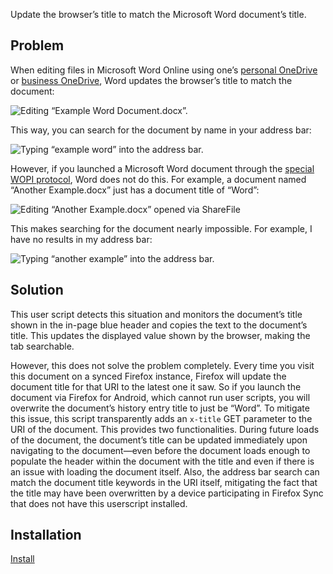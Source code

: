 Update the browser’s title to match the Microsoft Word document’s title.

## Problem

When editing files in Microsoft Word Online using one’s [personal OneDrive](https://onedrive.live.com/) or [business OneDrive](https://office.live.com/start/OneDrive.aspx), Word updates the browser’s title to match the document:

![Editing “Example Word Document.docx”.](https://i.imgur.com/C6jeCTt.png)

This way, you can search for the document by name in your address bar:

![Typing “example word” into the address bar.](https://i.imgur.com/0nSyjan.png)

However, if you launched a Microsoft Word document through the [special WOPI protocol](https://docs.microsoft.com/en-us/microsoft-365/cloud-storage-partner-program/online/), Word does not do this.
For example, a document named “Another Example.docx” just has a document title of “Word”:

![Editing “Another Example.docx” opened via ShareFile](https://docs.microsoft.com/en-us/microsoft-365/cloud-storage-partner-program/online/)

This makes searching for the document nearly impossible. For example, I have no results in my address bar:

![Typing “another example” into the address bar.](https://i.imgur.com/erk5Z3r.png)

## Solution

This user script detects this situation and monitors the document’s title shown in the in-page blue header and copies the text to the document’s title.
This updates the displayed value shown by the browser, making the tab searchable.

However, this does not solve the problem completely.
Every time you visit this document on a synced Firefox instance, Firefox will update the document title for that URI to the latest one it saw.
So if you launch the document via Firefox for Android, which cannot run user scripts, you will overwrite the document’s history entry title to just be “Word”.
To mitigate this issue, this script transparently adds an `x-title` GET parameter to the URI of the document.
This provides two functionalities.
During future loads of the document, the document’s title can be updated immediately upon navigating to the document—even before the document loads enough to populate the header within the document with the title and even if there is an issue with loading the document itself.
Also, the address bar search can match the document title keywords in the URI itself, mitigating the fact that the title may have been overwritten by a device participating in Firefox Sync that does not have this userscript installed.

## Installation

[Install](binki-microsoft-word-document-title.user.js?raw=1)

